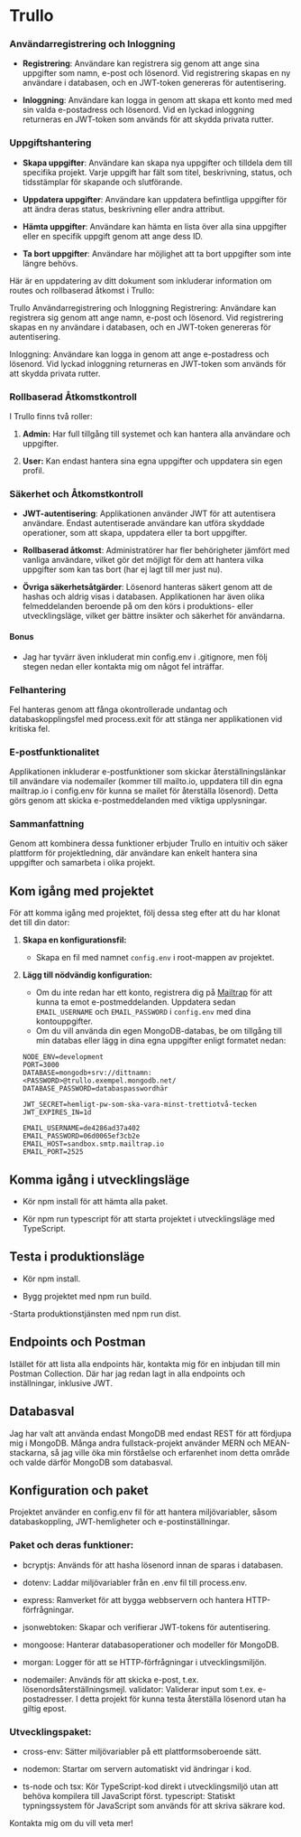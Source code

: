 # Trullo

### Användarregistrering och Inloggning

- **Registrering**: Användare kan registrera sig genom att ange sina uppgifter som namn, e-post och lösenord. Vid registrering skapas en ny användare i databasen, och en JWT-token genereras för autentisering.

- **Inloggning**: Användare kan logga in genom att skapa ett konto med med sin valda e-postadress och lösenord. Vid en lyckad inloggning returneras en JWT-token som används för att skydda privata rutter.

### Uppgiftshantering

- **Skapa uppgifter**: Användare kan skapa nya uppgifter och tilldela dem till specifika projekt. Varje uppgift har fält som titel, beskrivning, status, och tidsstämplar för skapande och slutförande.

- **Uppdatera uppgifter**: Användare kan uppdatera befintliga uppgifter för att ändra deras status, beskrivning eller andra attribut.

- **Hämta uppgifter**: Användare kan hämta en lista över alla sina uppgifter eller en specifik uppgift genom att ange dess ID.

- **Ta bort uppgifter**: Användare har möjlighet att ta bort uppgifter som inte längre behövs.

Här är en uppdatering av ditt dokument som inkluderar information om routes och rollbaserad åtkomst i Trullo:

Trullo
Användarregistrering och Inloggning
Registrering: Användare kan registrera sig genom att ange namn, e-post och lösenord. Vid registrering skapas en ny användare i databasen, och en JWT-token genereras för autentisering.

Inloggning: Användare kan logga in genom att ange e-postadress och lösenord. Vid lyckad inloggning returneras en JWT-token som används för att skydda privata rutter.

### Rollbaserad Åtkomstkontroll

I Trullo finns två roller:

1. **Admin:** Har full tillgång till systemet och kan hantera alla användare och uppgifter.

2. **User:** Kan endast hantera sina egna uppgifter och uppdatera sin egen profil.

### Säkerhet och Åtkomstkontroll

- **JWT-autentisering**: Applikationen använder JWT för att autentisera användare. Endast autentiserade användare kan utföra skyddade operationer, som att skapa, uppdatera eller ta bort uppgifter.

- **Rollbaserad åtkomst**: Administratörer har fler behörigheter jämfört med vanliga användare, vilket gör det möjligt för dem att hantera vilka uppgifter som kan tas bort (har ej lagt till mer just nu).

- **Övriga säkerhetsåtgärder**: Lösenord hanteras säkert genom att de hashas och aldrig visas i databasen. Applikationen har även olika felmeddelanden beroende på om den körs i produktions- eller utvecklingsläge, vilket ger bättre insikter och säkerhet för användarna.

#### Bonus

- Jag har tyvärr även inkluderat min config.env i .gitignore, men följ stegen nedan eller kontakta mig om något fel inträffar.

### Felhantering

Fel hanteras genom att fånga okontrollerade undantag och databaskopplingsfel med process.exit för att stänga ner applikationen vid kritiska fel.

### E-postfunktionalitet

Applikationen inkluderar e-postfunktioner som skickar återställningslänkar till användare via nodemailer (kommer till mailto.io, uppdatera till din egna mailtrap.io i config.env för kunna se mailet för återställa lösenord). Detta görs genom att skicka e-postmeddelanden med viktiga upplysningar.

### Sammanfattning

Genom att kombinera dessa funktioner erbjuder Trullo en intuitiv och säker plattform för projektledning, där användare kan enkelt hantera sina uppgifter och samarbeta i olika projekt.

## Kom igång med projektet

För att komma igång med projektet, följ dessa steg efter att du har klonat det till din dator:

1. **Skapa en konfigurationsfil:**

   - Skapa en fil med namnet `config.env` i root-mappen av projektet.

2. **Lägg till nödvändig konfiguration:**

   - Om du inte redan har ett konto, registrera dig på [Mailtrap](https://www.mailtrap.io) för att kunna ta emot e-postmeddelanden. Uppdatera sedan `EMAIL_USERNAME` och `EMAIL_PASSWORD` i `config.env` med dina kontouppgifter.
   - Om du vill använda din egen MongoDB-databas, be om tillgång till min databas eller lägg in dina egna uppgifter enligt formatet nedan:

   ```plaintext
   NODE_ENV=development
   PORT=3000
   DATABASE=mongodb+srv://dittnamn:<PASSWORD>@trullo.exempel.mongodb.net/
   DATABASE_PASSWORD=databaspasswordhär

   JWT_SECRET=hemligt-pw-som-ska-vara-minst-trettiotvå-tecken
   JWT_EXPIRES_IN=1d

   EMAIL_USERNAME=de4286ad37a402
   EMAIL_PASSWORD=06d0065ef3cb2e
   EMAIL_HOST=sandbox.smtp.mailtrap.io
   EMAIL_PORT=2525
   ```

## Komma igång i utvecklingsläge

- Kör npm install för att hämta alla paket.

- Kör npm run typescript för att starta projektet i utvecklingsläge med TypeScript.

## Testa i produktionsläge

- Kör npm install.

- Bygg projektet med npm run build.

-Starta produktionstjänsten med npm run dist.

## Endpoints och Postman

Istället för att lista alla endpoints här, kontakta mig för en inbjudan till min Postman Collection. Där har jag redan lagt in alla endpoints och inställningar, inklusive JWT.

## Databasval

Jag har valt att använda endast MongoDB med endast REST för att fördjupa mig i MongoDB. Många andra fullstack-projekt använder MERN och MEAN-stackarna, så jag ville öka min förståelse och erfarenhet inom detta område och valde därför MongoDB som databasval.

## Konfiguration och paket

Projektet använder en config.env fil för att hantera miljövariabler, såsom databaskoppling, JWT-hemligheter och e-postinställningar.

### Paket och deras funktioner:

- bcryptjs: Används för att hasha lösenord innan de sparas i databasen.

- dotenv: Laddar miljövariabler från en .env fil till process.env.

- express: Ramverket för att bygga webbservern och hantera HTTP-förfrågningar.

- jsonwebtoken: Skapar och verifierar JWT-tokens för autentisering.

- mongoose: Hanterar databasoperationer och modeller för MongoDB.

- morgan: Logger för att se HTTP-förfrågningar i utvecklingsmiljön.

- nodemailer: Används för att skicka e-post, t.ex. lösenordsåterställningsmejl.
  validator: Validerar input som t.ex. e-postadresser. I detta projekt för kunna testa återställa lösenord utan ha giltig epost.

### Utvecklingspaket:

- cross-env: Sätter miljövariabler på ett plattformsoberoende sätt.

- nodemon: Startar om servern automatiskt vid ändringar i kod.

- ts-node och tsx: Kör TypeScript-kod direkt i utvecklingsmiljö utan att behöva kompilera till JavaScript först.
  typescript: Statiskt typningssystem för JavaScript som används för att skriva säkrare kod.

Kontakta mig om du vill veta mer!
